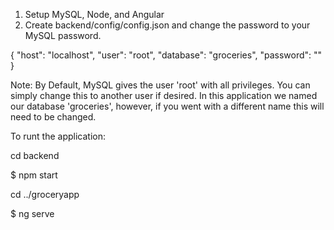 1. Setup MySQL, Node, and Angular
2. Create backend/config/config.json and change the password to your MySQL password.


{
  "host": "localhost",
  "user": "root",
  "database": "groceries",
  "password": "<password>"
}

Note: By Default, MySQL gives the user 'root' with all privileges. You can simply change this to another user if desired. 
In this application we named our database 'groceries', however, if you went with a different name this will need to be changed.

To runt the application:

cd backend

$ npm start

cd ../groceryapp

$ ng serve
